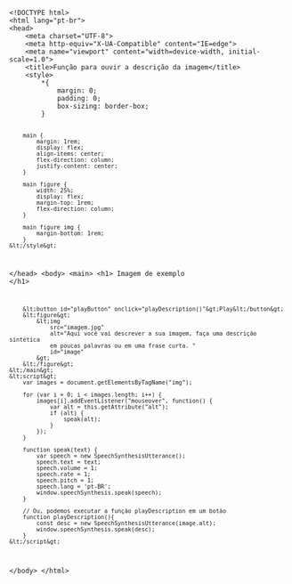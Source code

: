 <Code language='html'>
&lt;!DOCTYPE html&gt;
&lt;html lang="pt-br"&gt;
&lt;head&gt;
    &lt;meta charset="UTF-8"&gt;
    &lt;meta http-equiv="X-UA-Compatible" content="IE=edge"&gt;
    &lt;meta name="viewport" content="width=device-width, initial-scale=1.0"&gt;
    &lt;title&gt;Função para ouvir a descrição da imagem&lt;/title&gt;
    &lt;style&gt;
        *{
            margin: 0;
            padding: 0;
            box-sizing: border-box;
        }

        main {
            margin: 1rem;
            display: flex;
            align-items: center;
            flex-direction: column;
            justify-content: center;
        }

        main figure {
            width: 25%;
            display: flex;
            margin-top: 1rem;
            flex-direction: column;
        }

        main figure img {
            margin-bottom: 1rem;
        }
    &lt;/style&gt;
&lt;/head&gt;
&lt;body&gt;
    &lt;main&gt;
        &lt;h1&gt;
            Imagem de exemplo
        &lt;/h1&gt;

        &lt;button id="playButton" onclick="playDescription()"&gt;Play&lt;/button&gt;
        &lt;figure&gt;
            &lt;img
                src="imagem.jpg"
                alt="Aqui você vai descrever a sua imagem, faça uma descrição sintética 
                em poucas palavras ou em uma frase curta. "
                id="image"
            &gt;
        &lt;/figure&gt;
    &lt;/main&gt;
    &lt;script&gt;
        var images = document.getElementsByTagName("img");

        for (var i = 0; i < images.length; i++) {
            images[i].addEventListener("mouseover", function() {
                var alt = this.getAttribute("alt");
                if (alt) {
                    speak(alt);
                }
            });
        }

        function speak(text) {
            var speech = new SpeechSynthesisUtterance();
            speech.text = text;
            speech.volume = 1;
            speech.rate = 1;
            speech.pitch = 1;
            speech.lang = 'pt-BR';
            window.speechSynthesis.speak(speech);
        }

        // Ou, podemos executar a função playDescription em um botão
        function playDescription(){
            const desc = new SpeechSynthesisUtterance(image.alt);
            window.speechSynthesis.speak(desc);
        }
    &lt;/script&gt;
&lt;/body&gt;
&lt;/html&gt;
</Code>